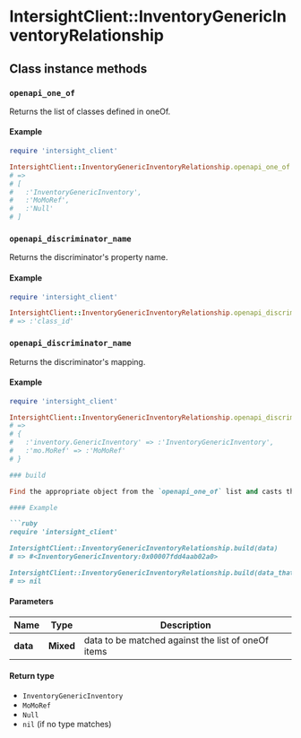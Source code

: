 # IntersightClient::InventoryGenericInventoryRelationship

## Class instance methods

### `openapi_one_of`

Returns the list of classes defined in oneOf.

#### Example

```ruby
require 'intersight_client'

IntersightClient::InventoryGenericInventoryRelationship.openapi_one_of
# =>
# [
#   :'InventoryGenericInventory',
#   :'MoMoRef',
#   :'Null'
# ]
```

### `openapi_discriminator_name`

Returns the discriminator's property name.

#### Example

```ruby
require 'intersight_client'

IntersightClient::InventoryGenericInventoryRelationship.openapi_discriminator_name
# => :'class_id'
```

### `openapi_discriminator_name`

Returns the discriminator's mapping.

#### Example

```ruby
require 'intersight_client'

IntersightClient::InventoryGenericInventoryRelationship.openapi_discriminator_mapping
# =>
# {
#   :'inventory.GenericInventory' => :'InventoryGenericInventory',
#   :'mo.MoRef' => :'MoMoRef'
# }

### build

Find the appropriate object from the `openapi_one_of` list and casts the data into it.

#### Example

```ruby
require 'intersight_client'

IntersightClient::InventoryGenericInventoryRelationship.build(data)
# => #<InventoryGenericInventory:0x00007fdd4aab02a0>

IntersightClient::InventoryGenericInventoryRelationship.build(data_that_doesnt_match)
# => nil
```

#### Parameters

| Name | Type | Description |
| ---- | ---- | ----------- |
| **data** | **Mixed** | data to be matched against the list of oneOf items |

#### Return type

- `InventoryGenericInventory`
- `MoMoRef`
- `Null`
- `nil` (if no type matches)

